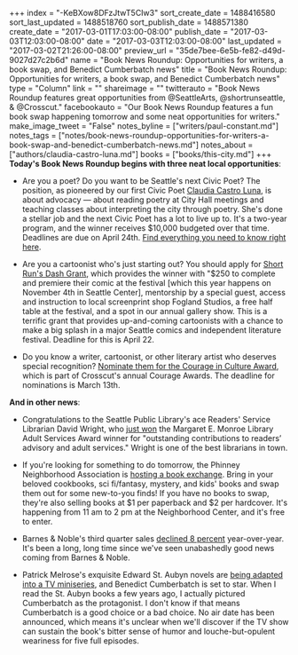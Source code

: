 +++
index = "-KeBXow8DFzJtwT5CIw3"
sort_create_date = 1488416580
sort_last_updated = 1488518760
sort_publish_date = 1488571380
create_date = "2017-03-01T17:03:00-08:00"
publish_date = "2017-03-03T12:03:00-08:00"
date = "2017-03-03T12:03:00-08:00"
last_updated = "2017-03-02T21:26:00-08:00"
preview_url = "35de7bee-6e5b-fe82-d49d-9027d27c2b6d"
name = "Book News Roundup: Opportunities for writers, a book swap, and Benedict Cumberbatch news"
title = "Book News Roundup: Opportunities for writers, a book swap, and Benedict Cumberbatch news"
type = "Column"
link = ""
shareimage = ""
twitterauto = "Book News Roundup features great opportunities from @SeattleArts, @shortrunseattle, & @Crosscut."
facebookauto = "Our Book News Roundup features a fun book swap happening tomorrow and some neat opportunities for writers."
make_image_tweet = "False"
notes_byline = ["writers/paul-constant.md"]
notes_tags = ["notes/book-news-roundup-opportunities-for-writers-a-book-swap-and-benedict-cumberbatch-news.md"]
notes_about = ["authors/claudia-castro-luna.md"]
books = ["books/this-city.md"]
+++
**Today's Book News Roundup begins with three neat local opportunities**:

* Are you a poet? Do you want to be Seattle's next Civic Poet? The position, as pioneered by our first Civic Poet [Claudia Castro Luna](http://www.seattlereviewofbooks.com/reviews/the-poet-says-what-the-politician-cannot/), is about advocacy — about reading poetry at City Hall meetings and teaching classes about interpreting the city through poetry. She's done a stellar job and the next Civic Poet has a lot to live up to. It's a two-year program, and the winner receives $10,000 budgeted over that time. Deadlines are due on April 24th. [Find everything you need to know right here](http://www.seattle.gov/arts/seattle-is-seeking-the-next-civic-poet-x70875).

* Are you a cartoonist who's just starting out? You should apply for [Short Run's Dash Grant](http://shortrun.org/category/dash-grant/), which provides the winner with "$250 to complete and premiere their comic at the festival [which this year happens on November 4th in Seattle Center], mentorship by a special guest, access and instruction to local screenprint shop Fogland Studios, a free half table at the festival, and a spot in our annual gallery show. This is a terrific grant that provides up-and-coming cartoonists with a chance to make a big splash in a major Seattle comics and independent literature festival. Deadline for this is April 22.

* Do you know a writer, cartoonist, or other literary artist who deserves special recognition? [Nominate them for the Courage in Culture Award](https://www.surveymonkey.com/r/Courage2017), which is part of Crosscut's annual Courage Awards. The deadline for nominations is March 13th.

**And in other news**:

* Congratulations to the Seattle Public Library's ace Readers' Service Librarian David Wright, who [just won](http://rusa.ala.org/update/2017/03/david-wright-wins-novelists-margaret-e-monroe-award-for-library-adult-services/) the Margaret E. Monroe Library Adult Services Award winner for "outstanding contributions to readers’ advisory and adult services." Wright is one of the best librarians in town.

* If you're looking for something to do tomorrow, the Phinney Neighborhood Association is [hosting a book exchange](https://www.phinneycenter.org/events/bookxchange.html). Bring in your beloved cookbooks, sci fi/fantasy, mystery, and kids' books and swap them out for some new-to-you finds! If you have no books to swap, they're also selling books at $1 per paperback and $2 per hardcover. It's happening from 11 am to 2 pm at the Neighborhood Center, and it's free to enter.

* Barnes & Noble's third quarter sales [declined 8 percent](http://investors.barnesandnobleinc.com/releasedetail.cfm?ReleaseID=1015498) year-over-year. It's been a long, long time since we've seen unabashedly good news coming from Barnes & Noble.

* Patrick Melrose's exquisite Edward St. Aubyn novels are [being adapted into a TV miniseries](https://electricliterature.com/benedict-cumberbatch-will-star-in-tv-adaptation-of-edward-st-aubyn-books-f55f00c2dfe0#.858hvym62), and Benedict Cumberbatch is set to star. When I read the St. Aubyn books a few years ago, I actually pictured Cumberbatch as the protagonist. I don't know if that means Cumberbatch is a good choice or a bad choice. No air date has been announced, which means it's unclear when we'll discover if the TV show can sustain the book's bitter sense of humor and louche-but-opulent weariness for five full episodes. 